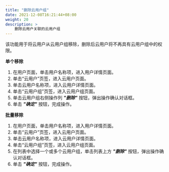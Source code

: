 ```yaml
---
title: "删除云用户组"
date: 2021-12-08T16:21:44+08:00
weight: 20
description: >
    删除云用户关联的云用户组
---
```


该功能用于将云用户从云用户组移除，删除后云用户将不再具有云用户组中的权限。

**单个移除**

1. 在用户页面，单击用户名称项，进入用户详情页面。
2. 单击“云用户”页签，进入云用户页面。
3. 单击云用户名称项，进入云用户详情页面。
4. 单击“云用户组”页签，进入云用户组页面。
5. 单击云用户组右侧操作列 **_"删除"_** 按钮，弹出操作确认对话框。
6. 单击 **_"确定"_** 按钮，完成操作。
   
**批量移除**

1. 在用户页面，单击用户名称项，进入用户详情页面。
2. 单击“云用户”页签，进入云用户页面。
3. 单击云用户名称项，进入云用户详情页面。
4. 单击“云用户组”页签，进入云用户组页面。
5. 在列表中选择一个或多个云用户组，单击列表上方 **_"删除"_** 按钮，弹出操作确认对话框。
6. 单击 **_"确定"_** 按钮，完成操作。